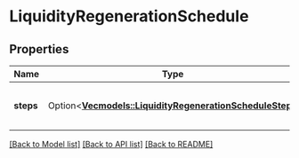 # LiquidityRegenerationSchedule

## Properties

Name | Type | Description | Notes
------------ | ------------- | ------------- | -------------
**steps** | Option<[**Vec<models::LiquidityRegenerationScheduleStep>**](LiquidityRegenerationScheduleStep.md)> | The steps in the Liquidity Regeneration Schedule | [optional]

[[Back to Model list]](../README.md#documentation-for-models) [[Back to API list]](../README.md#documentation-for-api-endpoints) [[Back to README]](../README.md)


